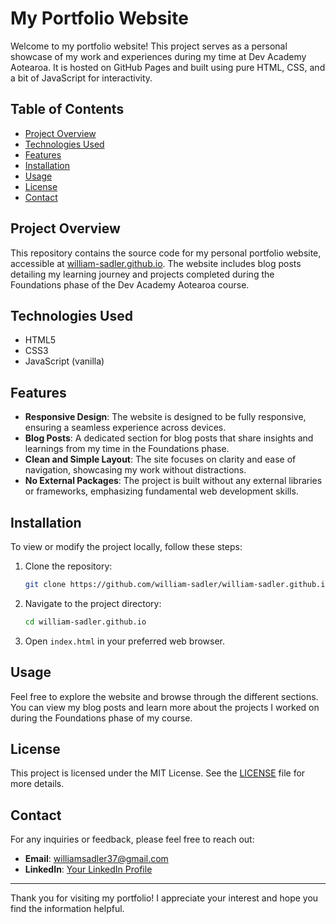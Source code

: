 # My Portfolio Website

Welcome to my portfolio website! This project serves as a personal showcase of my work and experiences during my time at Dev Academy Aotearoa. It is hosted on GitHub Pages and built using pure HTML, CSS, and a bit of JavaScript for interactivity.

## Table of Contents

- [Project Overview](#project-overview)
- [Technologies Used](#technologies-used)
- [Features](#features)
- [Installation](#installation)
- [Usage](#usage)
- [License](#license)
- [Contact](#contact)

## Project Overview

This repository contains the source code for my personal portfolio website, accessible at [william-sadler.github.io](https://william-sadler.github.io). The website includes blog posts detailing my learning journey and projects completed during the Foundations phase of the Dev Academy Aotearoa course.

## Technologies Used

- HTML5
- CSS3
- JavaScript (vanilla)

## Features

- **Responsive Design**: The website is designed to be fully responsive, ensuring a seamless experience across devices.
- **Blog Posts**: A dedicated section for blog posts that share insights and learnings from my time in the Foundations phase.
- **Clean and Simple Layout**: The site focuses on clarity and ease of navigation, showcasing my work without distractions.
- **No External Packages**: The project is built without any external libraries or frameworks, emphasizing fundamental web development skills.

## Installation

To view or modify the project locally, follow these steps:

1. Clone the repository:
   ```bash
   git clone https://github.com/william-sadler/william-sadler.github.io.git
   ```

2. Navigate to the project directory:
   ```bash
   cd william-sadler.github.io
   ```

3. Open `index.html` in your preferred web browser.

## Usage

Feel free to explore the website and browse through the different sections. You can view my blog posts and learn more about the projects I worked on during the Foundations phase of my course.

## License

This project is licensed under the MIT License. See the [LICENSE](LICENSE) file for more details.

## Contact

For any inquiries or feedback, please feel free to reach out:

- **Email**: [williamsadler37@gmail.com](mailto:williamsadler37@gmail.com)
- **LinkedIn**: [Your LinkedIn Profile](https://www.linkedin.com/in/william-sadler-nz)

---

Thank you for visiting my portfolio! I appreciate your interest and hope you find the information helpful.
